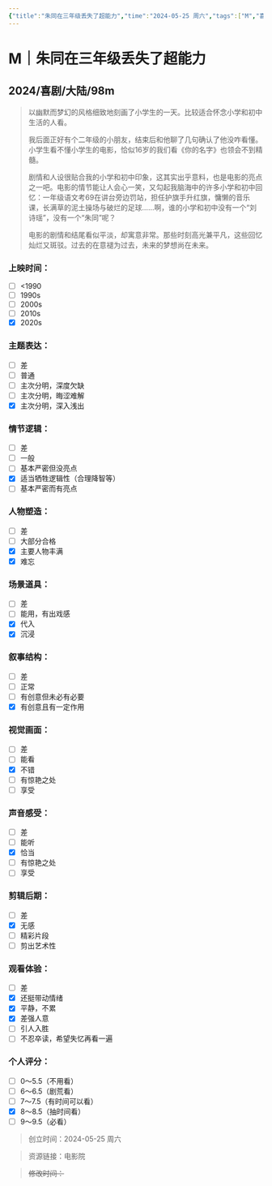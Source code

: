 ```yaml
---
{"title":"朱同在三年级丢失了超能力","time":"2024-05-25 周六","tags":["M","喜剧"],"rating":"8.5","dg-publish":true,"permalink":"/300 评价/M电影/新近看过/朱同在三年级丢失了超能力/","dgPassFrontmatter":true,"created":"2024-05-25T20:34:25.168+08:00","updated":"2024-05-25T23:33:13.656+08:00"}
---
```


# M｜朱同在三年级丢失了超能力
## 2024/喜剧/大陆/98m
>以幽默而梦幻的风格细致地刻画了小学生的一天。比较适合怀念小学和初中生活的人看。
>
>我后面正好有个二年级的小朋友，结束后和他聊了几句确认了他没咋看懂。小学生看不懂小学生的电影，恰似16岁的我们看《你的名字》也领会不到精髓。
>
>剧情和人设很贴合我的小学和初中印象，这其实出乎意料，也是电影的亮点之一吧。电影的情节能让人会心一笑，又勾起我脑海中的许多小学和初中回忆：一年级语文考69在讲台旁边罚站，担任护旗手升红旗，慵懒的音乐课，长满草的泥土操场与破烂的足球……啊，谁的小学和初中没有一个“刘诗瑶”，没有一个“朱同”呢？
>
>电影的剧情和结尾看似平淡，却寓意非常。那些时刻高光兼平凡，这些回忆灿烂又斑驳。过去的在意褪为过去，未来的梦想尚在未来。
### 上映时间：
- [ ] <1990
- [ ] 1990s
- [ ] 2000s
- [ ] 2010s
- [x] 2020s
### 主题表达：
- [ ] 差
- [ ] 普通
- [ ] 主次分明，深度欠缺
- [ ] 主次分明，晦涩难解
- [x] 主次分明，深入浅出
### 情节逻辑：
- [ ] 差
- [ ] 一般
- [ ] 基本严密但没亮点
- [x] 适当牺牲逻辑性（合理降智等）
- [ ] 基本严密而有亮点
### 人物塑造：
- [ ] 差
- [ ] 大部分合格
- [x] 主要人物丰满
- [x] 难忘
### 场景道具：
- [ ] 差
- [ ] 能用，有出戏感
- [x] 代入
- [x] 沉浸
### 叙事结构：
- [ ] 差
- [ ] 正常
- [ ] 有创意但未必有必要
- [x] 有创意且有一定作用
### 视觉画面：
- [ ] 差
- [ ] 能看
- [x] 不错
- [ ] 有惊艳之处
- [ ] 享受
### 声音感受：
- [ ] 差
- [ ] 能听
- [x] 恰当
- [ ] 有惊艳之处
- [ ] 享受
### 剪辑后期：
- [ ] 差
- [x] 无感
- [ ] 精彩片段
- [ ] 剪出艺术性
### 观看体验：
- [ ] 差
- [x] 还挺带动情绪
- [x] 平静，不累
- [x] 差强人意
- [ ] 引人入胜
- [ ] 不忍卒读，希望失忆再看一遍
### 个人评分：
- [ ] 0～5.5（不用看）
- [ ] 6～6.5（剧荒看）
- [ ] 7～7.5（有时间可以看）
- [x] 8～8.5（抽时间看）
- [ ] 9～9.5（必看）

>创立时间：2024-05-25 周六

>资源链接：电影院

>~~修改时间：~~




